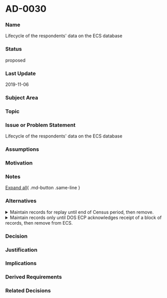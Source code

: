

# AD-0030

### Name

Lifecycle of the respondents' data on the ECS database

### Status

proposed

### Last Update

2019-11-06

### Subject Area



### Topic



### Issue or Problem Statement

Lifecycle of the respondents' data on the ECS database

### Assumptions



### Motivation



### Notes



[Expand all](#){ .md-button .same-line }

### Alternatives


    

<details markdown=1>
<summary markdown="span">Maintain records for replay until end of Census period, then remove.</summary>

<table>
    <caption></caption>
    <thead>
        <tr>
            <th></th>
            <th></th>
        </tr>
    </thead>
    <tr>
        <td> <strong>Name</strong> </td>
        <td>Maintain records for replay until end of Census period, then remove.</td>
    </tr>
    <tr>
        <td> <strong>Description</strong> </td>
        <td>Maintain records for replay until end of Census period, then remove.</td>
    </tr>
    <tr>
        <td> <strong>Best Applied</strong> </td>
        <td></td>
    </tr>
    <tr>
        <td> <strong>Contraindications</strong> </td>
        <td></td>
    </tr>
</table>


</details>


    

<details markdown=1>
<summary markdown="span">Maintain records only until DOS ECP acknowledges receipt of a block of records, then remove from ECS.</summary>

<table>
    <caption></caption>
    <thead>
        <tr>
            <th></th>
            <th></th>
        </tr>
    </thead>
    <tr>
        <td> <strong>Name</strong> </td>
        <td>Maintain records only until DOS ECP acknowledges receipt of a block of records, then remove from ECS.</td>
    </tr>
    <tr>
        <td> <strong>Description</strong> </td>
        <td>Maintain records only until DOS ECP acknowledges receipt of a block of records, then remove from ECS.</td>
    </tr>
    <tr>
        <td> <strong>Best Applied</strong> </td>
        <td></td>
    </tr>
    <tr>
        <td> <strong>Contraindications</strong> </td>
        <td></td>
    </tr>
</table>


</details>


    



### Decision



### Justification



### Implications



### Derived Requirements



### Related Decisions




